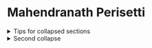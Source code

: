 # Mahendranath Perisetti




<details>
   <summary>Tips for collapsed sections</summary>
      ### You can add a header
      You can add text within a collapsed section. 
      You can add an image or a code block, too.

   ```ruby
      puts "Hello World"
   ```
</details>

<details>
   <summary>Second collapse</summary>
      This is fun. 
</details>
